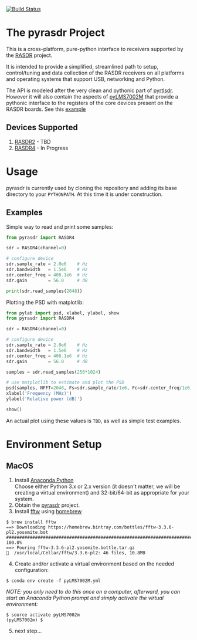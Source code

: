 [![Build Status](https://travis-ci.org/bvacaliuc/pyrasdr.svg?branch=master)](https://travis-ci.org/bvacaliuc/pyrasdr)

# The pyrasdr Project
This is a cross-platform, pure-python interface to receivers supported by the [RASDR](https://github.com/myriadrf/RASDR) project.

It is intended to provide a simplified, streamlined path to setup, control/tuning and
data collection of the RASDR receivers on all platforms and operating systems that
support USB, networking and Python.

The API is modeled after the very clean and pythonic part of [pyrtlsdr](https://github.com/roger-/pyrtlsdr).
However it will also contain the aspects of [pyLMS7002M](https://github.com/myriadrf/pyLMS7002M) that provide
a pythonic interface to the registers of the core devices present on the RASDR boards.  See this [example](https://github.com/myriadrf/pyLMS7002M/blob/master/examples/VNA/measureVNA.py)

## Devices Supported
 1. [RASDR2](http://rasdr.org) - TBD
 1. [RASDR4](http://rasdr4.blogspot.com) - In Progress

# Usage

pyrasdr is currently used by cloning the repository and adding its base directory to your ```PYTHONPATH```.
At this time it is under construction.

## Examples

Simple way to read and print some samples:

```python
from pyrasdr import RASDR4

sdr = RASDR4(channel=0)

# configure device
sdr.sample_rate = 2.0e6    # Hz
sdr.bandwidth   = 1.5e6    # Hz
sdr.center_freq = 408.1e6  # Hz
sdr.gain        = 56.0     # dB

print(sdr.read_samples(2048))
```

Plotting the PSD with matplotlib:

```python
from pylab import psd, xlabel, ylabel, show
from pyrasdr import RASDR4

sdr = RASDR4(channel=0)

# configure device
sdr.sample_rate = 2.0e6    # Hz
sdr.bandwidth   = 1.5e6    # Hz
sdr.center_freq = 408.1e6  # Hz
sdr.gain        = 56.0     # dB

samples = sdr.read_samples(256*1024)

# use matplotlib to estimate and plot the PSD
psd(samples, NFFT=2048, Fs=sdr.sample_rate/1e6, Fc=sdr.center_freq/1e6)
xlabel('Frequency (MHz)')
ylabel('Relative power (dB)')

show()
```

An actual plot using these values is ```TBD```, as well as simple test examples.


# Environment Setup
## MacOS
 1. Install [Anaconda Python](https://www.continuum.io/downloads)<br>
Choose either Python 3.x or 2.x version (it doesn't matter, we will be creating a virtual environment) and 32-bit/64-bit as appropriate for your system.
 1. Obtain the [pyrasdr](https://github.com/bvacaliuc/pyrasdr) project.
 1. Install [fftw](http://www.fftw.org/) using [homebrew](https://brew.sh/)<br>
```
$ brew install fftw
==> Downloading https://homebrew.bintray.com/bottles/fftw-3.3.6-pl2.yosemite.bot
######################################################################## 100.0%
==> Pouring fftw-3.3.6-pl2.yosemite.bottle.tar.gz
🍺  /usr/local/Cellar/fftw/3.3.6-pl2: 46 files, 10.8MB
```
 4. Create and/or activate a virtual environment based on the needed configuration:<br>
```
$ conda env create -f pyLMS7002M.yml
```
*NOTE: you only need to do this once on a computer, afterward, you can start an Anaconda Python prompt and simply activate the virtual environment:*
```
$ source activate pyLMS7002m
(pyLMS7002m) $
```
 5. next step...
